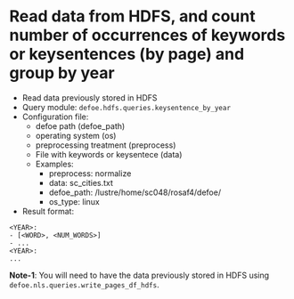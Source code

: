 # Read data from HDFS, and count number of occurrences of keywords or keysentences (by page) and group by year

* Read data previously stored in HDFS  
* Query module: `defoe.hdfs.queries.keysentence_by_year`
* Configuration file:
  - defoe path (defoe_path)
  - operating system (os) 
  - preprocessing treatment (preprocess)
  - File with keywords or keysentece (data)
  - Examples:
     - preprocess: normalize
     - data: sc_cities.txt
     - defoe_path: /lustre/home/sc048/rosaf4/defoe/
     - os_type: linux
* Result format:

```
<YEAR>:
- [<WORD>, <NUM_WORDS>]
- ...
<YEAR>:
...
```


**Note-1**: You will need to have the data previously stored in HDFS using `defoe.nls.queries.write_pages_df_hdfs`.
